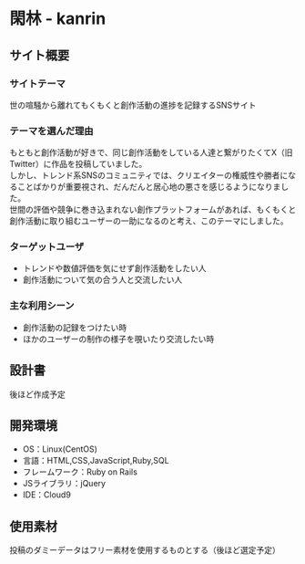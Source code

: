 # 閑林 - kanrin

## サイト概要
### サイトテーマ
世の喧騒から離れてもくもくと創作活動の進捗を記録するSNSサイト

### テーマを選んだ理由
もともと創作活動が好きで、同じ創作活動をしている人達と繋がりたくてX（旧Twitter）に作品を投稿していました。<br>
しかし、トレンド系SNSのコミュニティでは、クリエイターの権威性や勝者になることばかりが重要視され、だんだんと居心地の悪さを感じるようになりました。<br>
世間の評価や競争に巻き込まれない創作プラットフォームがあれば、もくもくと創作活動に取り組むユーザーの一助になるのと考え、このテーマにしました。

### ターゲットユーザ
- トレンドや数値評価を気にせず創作活動をしたい人
- 創作活動について気の合う人と交流したい人

### 主な利用シーン
- 創作活動の記録をつけたい時
- ほかのユーザーの制作の様子を覗いたり交流したい時

## 設計書
後ほど作成予定

## 開発環境
- OS：Linux(CentOS)
- 言語：HTML,CSS,JavaScript,Ruby,SQL
- フレームワーク：Ruby on Rails
- JSライブラリ：jQuery
- IDE：Cloud9

## 使用素材
投稿のダミーデータはフリー素材を使用するものとする（後ほど選定予定）
